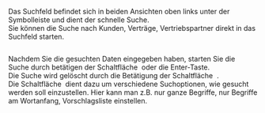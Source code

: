 <!DOCTYPE html>
<html>
<head>
<meta charset="utf-8">
<meta name="viewport" content="width=device-width, initial-scale=1.0">
<title>300_Suche.md</title>
<link rel="stylesheet" href="https://stackedit.io/res-min/themes/base.css" />
<script type="text/javascript" src="https://cdn.mathjax.org/mathjax/latest/MathJax.js?config=TeX-AMS_HTML"></script>
</head>
<body><div class="container"><p>Das Suchfeld befindet sich in beiden Ansichten oben links unter der Symbolleiste und dient der schnelle Suche. <br>
Sie können die Suche nach Kunden, Verträge, Vertriebspartner direkt in das Suchfeld starten.</p>

<p><img src="http://xpecto.github.io/docs/img/img_1461051366392.png" alt="" title=""></p>

<p>Nachdem Sie die gesuchten Daten eingegeben haben, starten Sie die Suche durch betätigen der Schaltfläche <img src="http://xpecto.github.io/docs/img/img_1461050124818.png" alt="" title=""> oder die Enter-Taste.  <br>
Die Suche wird gelöscht durch die Betätigung der Schaltfläche <img src="http://xpecto.github.io/docs/img/img_1461050223348.png" alt="" title=""> .  <br>
Die Schaltfläche  <img src="http://xpecto.github.io/docs/img/img_1461050283667.png" alt="" title=""> dient dazu um verschiedene Suchoptionen, wie gesucht  werden soll einzustellen. Hier kann man z.B. nur ganze Begriffe, nur Begriffe am Wortanfang, Vorschlagsliste einstellen.</p></div></body>
</html>